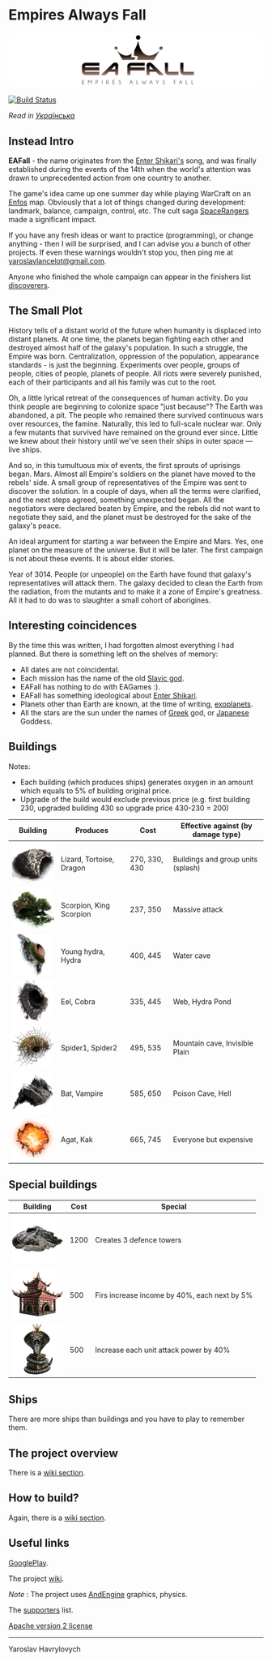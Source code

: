 # Empires Always Fall

[![EAFall](./readme_files/eafall_big_logo.jpg)](https://www.facebook.com/eafallgame)

[![Build Status](https://travis-ci.org/YaroslavHavrylovych/eafall.svg?branch=develop)](https://travis-ci.org/YaroslavHavrylovych/eafall)

*Read in [Українська](README-UK.md)*

## Instead Intro


**EAFall** - the name originates from the 
[Enter Shikari's](https://www.youtube.com/watch?v=TXKPYXIlv54) song, and
was finally established during the events of the 14th when the world's 
attention was drawn to unprecedented action from one country to another.

The game's idea came up one summer day while playing WarCraft on an 
[Enfos](https://www.epicwar.com/maps/188675/) map.
Obviously that a lot of things changed during development: landmark, balance, campaign,
control, etc. The cult saga 
[SpaceRangers](https://en.wikipedia.org/wiki/Space_Rangers_(video_game))
made a significant impact.

If you have any fresh ideas or want to practice (programming), or change anything -
then I will be surprised, and I can advise you a bunch of other projects. 
If even these warnings wouldn't stop you, then ping me at yaroslavlancelot@gmail.com.

Anyone who finished the whole campaign can appear in the finishers list
[discoverers](https://github.com/YaroslavHavrylovych/eafall/blob/develop/finishers_list.md).

## The Small Plot

History tells of a distant world of the future when humanity is displaced into distant planets.
At one time, the planets began fighting each other and destroyed almost half of the galaxy's population. 
In such a struggle, the Empire was born. Centralization, oppression
of the population, appearance standards - is just the beginning. Experiments over people,
groups of people, cities of people, planets of people. 
All riots were severely punished, each of their participants and all his family was cut to the root.

Oh, a little lyrical retreat of the consequences of human activity. 
Do you think people are beginning to colonize space "just because"? 
The Earth was abandoned, a pit.
The people who remained there survived continuous wars over resources, the famine. 
Naturally, this led to full-scale nuclear war. 
Only a few mutants that survived have remained on the ground ever since. 
Little we knew about their history until we've seen their ships in outer space — live ships.

And so, in this tumultuous mix of events, the first sprouts of uprisings began.
Mars.
Almost all Empire's soldiers on the planet have moved to the rebels' side. A small
group of representatives of the Empire was sent to discover the solution. In a couple of days,
when all the terms were clarified, and the next steps agreed, something unexpected began.
All the negotiators were declared beaten by Empire, and the rebels did not want to negotiate they said, 
and the planet must be destroyed for the sake of the galaxy's peace.

An ideal argument for starting a war between the Empire and Mars. Yes, one planet on
the measure of the universe. But it will be later. 
The first campaign is not about these events. It is about elder stories.

Year of 3014. People (or unpeople) on the Earth have found that galaxy's representatives will attack them.
The galaxy decided to clean the Earth from the radiation, from the mutants and to make it a zone of Empire's greatness. 
All it had to do was to slaughter a small cohort of aborigines.

##  Interesting coincidences

By the time this was written, I had forgotten almost everything I had planned. 
But there is something left on the shelves of memory:

- All dates are not coincidental.
- Each mission has the name of the old [Slavic god](https://en.wikipedia.org/wiki/Deities_of_Slavic_religion).
- EAFall has nothing to do with EAGames :).
- EAFall has something ideological about [Enter Shikari](https://en.wikipedia.org/wiki/Enter_Shikari).
- Planets other than Earth are known, at the time of writing, [exoplanets](https://en.wikipedia.org/wiki/Exoplanet).
- All the stars are the sun under the names of [Greek](https://en.wikipedia.org/wiki/Helios) god, or [Japanese](https://en.wikipedia.org/wiki/Amaterasu) Goddess.

## Buildings 

Notes:
* Each building (which produces ships) generates oxygen in an amount which equals to 5% of building original price.
* Upgrade of the build would exclude previous price 
(e.g. first building 230, upgraded building 430 so upgrade price 430-230 = 200)

| Building | Produces | Cost | Effective against (by damage type) |
| -------- | -------- | ------------ | ---------------- |
| ![Water Cave][water_cave] | Lizard, Tortoise, Dragon | 270, 330, 430 | Buildings and group units (splash) |
| ![Invisible Plain][invisible_plain] |Scorpion, King Scorpion | 237, 350 | Massive attack |
| ![Hydra Pond][hydra_pond] | Young hydra, Hydra | 400, 445 | Water cave |
| ![Poison Cave][poison_cave] | Eel, Cobra | 335, 445 | Web, Hydra Pond |
| ![Web][web] | Spider1, Spider2 | 495, 535 | Mountain cave, Invisible Plain |
| ![Mountain Cave][mountain_cave] | Bat, Vampire | 585, 650 | Poison Cave, Hell |
| ![Hell][hell] | Agat, Kak | 665, 745 | Everyone but expensive |

## Special buildings

| Building | Cost | Special |
| -------- | ---- | ------- |
| ![Bastion][bastion] | 1200 | Creates 3 defence towers |
| ![Reptile City][reptile_city] | 500 | Firs increase income by 40%, each next by 5% |
| ![King of snakes][king_of_snakes] | 500 | Increase each unit attack power by 40% |

[water_cave]: readme_files/buildings/water_cave.png
[invisible_plain]: readme_files/buildings/invisible_plain.png
[hydra_pond]: readme_files/buildings/hydra_pond.png
[poison_cave]: readme_files/buildings/poison_cave.png
[web]: readme_files/buildings/web.png
[mountain_cave]: readme_files/buildings/mountain_cave.png
[hell]: readme_files/buildings/hell.png
[bastion]: readme_files/buildings/bastion.png
[reptile_city]: readme_files/buildings/reptile_city.png
[king_of_snakes]: readme_files/buildings/king_of_snakes.png

## Ships

There are more ships than buildings and you have to play to remember them.

## The project overview

There is a [wiki section](https://github.com/YaroslavHavrylovych/eafall/wiki/Project-overview).

## How to build?

Again, there is a [wiki section](https://github.com/YaroslavHavrylovych/eafall/wiki/Building-the-project).

## Useful links

[GooglePlay](https://play.google.com/store/apps/details?id=com.yaroslavlancelot.eafall).

The project [wiki](https://github.com/YaroslavHavrylovych/eafall/wiki).

*Note* :
The project uses [AndEngine](https://github.com/nicolasgramlich/AndEngine) graphics, physics.

The [supporters](https://github.com/YaroslavHavrylovych/eafall/wiki#contributors) list.

[Apache version 2  license](license.txt)

---------------------------------------
Yaroslav Havrylovych
